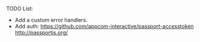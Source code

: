 TODO List:

- Add a custom error handlers.
- Add auth: 
	https://github.com/appcom-interactive/passport-accesstoken
	http://passportjs.org/
	